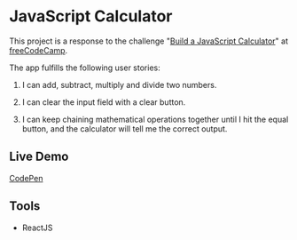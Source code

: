 # JavaScript Calculator

This project is a response to the challenge "[Build a JavaScript Calculator](https://www.freecodecamp.org/challenges/build-a-javascript-calculator)" at [freeCodeCamp](freecodecamp.org).

The app fulfills the following user stories:

1) I can add, subtract, multiply and divide two numbers.

2) I can clear the input field with a clear button.

3) I can keep chaining mathematical operations together until I hit the equal button, and the calculator will tell me the correct output.

## Live Demo

[CodePen](https://codepen.io/corrinachow/full/VQVjPE/)

## Tools

- ReactJS
